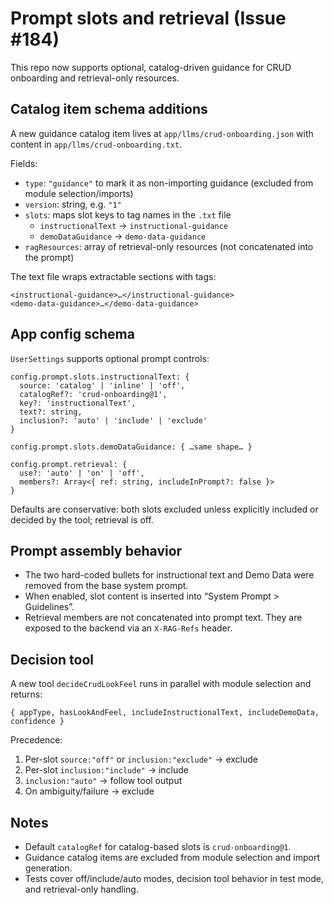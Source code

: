# Prompt slots and retrieval (Issue #184)

This repo now supports optional, catalog-driven guidance for CRUD onboarding and retrieval-only resources.

## Catalog item schema additions

A new guidance catalog item lives at `app/llms/crud-onboarding.json` with content in `app/llms/crud-onboarding.txt`.

Fields:

- `type`: `"guidance"` to mark it as non-importing guidance (excluded from module selection/imports)
- `version`: string, e.g. `"1"`
- `slots`: maps slot keys to tag names in the `.txt` file
  - `instructionalText` -> `instructional-guidance`
  - `demoDataGuidance` -> `demo-data-guidance`
- `ragResources`: array of retrieval-only resources (not concatenated into the prompt)

The text file wraps extractable sections with tags:

```
<instructional-guidance>…</instructional-guidance>
<demo-data-guidance>…</demo-data-guidance>
```

## App config schema

`UserSettings` supports optional prompt controls:

```
config.prompt.slots.instructionalText: {
  source: 'catalog' | 'inline' | 'off',
  catalogRef?: 'crud-onboarding@1',
  key?: 'instructionalText',
  text?: string,
  inclusion?: 'auto' | 'include' | 'exclude'
}

config.prompt.slots.demoDataGuidance: { …same shape… }

config.prompt.retrieval: {
  use?: 'auto' | 'on' | 'off',
  members?: Array<{ ref: string, includeInPrompt?: false }>
}
```

Defaults are conservative: both slots excluded unless explicitly included or decided by the tool; retrieval is off.

## Prompt assembly behavior

- The two hard-coded bullets for instructional text and Demo Data were removed from the base system prompt.
- When enabled, slot content is inserted into “System Prompt > Guidelines”.
- Retrieval members are not concatenated into prompt text. They are exposed to the backend via an `X-RAG-Refs` header.

## Decision tool

A new tool `decideCrudLookFeel` runs in parallel with module selection and returns:

```
{ appType, hasLookAndFeel, includeInstructionalText, includeDemoData, confidence }
```

Precedence:

1. Per-slot `source:"off"` or `inclusion:"exclude"` → exclude
2. Per-slot `inclusion:"include"` → include
3. `inclusion:"auto"` → follow tool output
4. On ambiguity/failure → exclude

## Notes

- Default `catalogRef` for catalog-based slots is `crud-onboarding@1`.
- Guidance catalog items are excluded from module selection and import generation.
- Tests cover off/include/auto modes, decision tool behavior in test mode, and retrieval-only handling.
